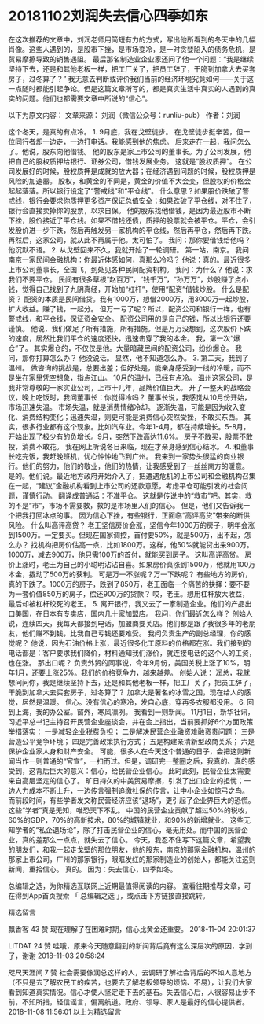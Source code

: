 # 20181102刘润失去信心四季如东

在这次推荐的文章中，刘润老师用简短有力的方式，写出他所看到的冬天中的几幅肖像。这些人遇到的，是股市下挫，是市场变冷，是一时贪婪陷入的债务危机，是贸易摩擦导致的销售遇阻。
最后那名制造业企业家还问了他一个问题：“我是继续坚持下去，还是和其他老板一样，把工厂关了，把员工辞了，干脆到加拿大去买套房子，过冬算了？”
我无意去判断或评价我们当前的经济环境究竟如何——关于这一点随时都能引起争论。但是这篇文章所写的，都是真实生活中真实的人遇到的真实的问题。他们也都需要文章中所说的“信心”。

以下为原文内容：
文章来源： 刘润（微信公众号：runliu-pub）
作者：刘润


这个冬天，是真的有点冷。
1.
9月底，我在戈壁徒步。
在戈壁徒步挺辛苦，但一位同行者却一边走，一边打电话。我能感到他的焦虑。
后来走在一起，我问怎么了。他说，股东向他借钱。
他的股东是家上市公司的董事长。为了公司发展，他把自己的股权质押给银行、证券公司，借钱发展业务。
这就是“股权质押”。
在公司发展好的时候，股权质押是成就的放大器；在经济遇到问题的时候，股权质押是风险的加速器。
股权，和黄金的不同是，黄金的价值不大会变，但股权的价格会起起落落。所以银行设定了“警戒线”和“平仓线”。
什么意思？如果股价跌破了警戒线，银行会要求你质押更多资产保证总值安全；如果跌破了平仓线，对不住了，银行会直接卖掉你的股票，以求自保。
他的股东找他借钱，是因为最近股市不断下挫，股价接近了平仓线。如果不借钱还债，质押的股票就会被平仓。平仓，会引发股价进一步下跌，然后再触发另一家机构的平仓线，然后再平仓，然后再下跌。
再然后，这家公司，就从此不再属于他。太可怕了。
我问：那你要借钱给他吗？
他沉默不语。
2.
从戈壁回来不久，我就开始了一轮调研。
第一站，南京。
我问南京一家民间金融机构：你最近体感如何，真那么冷吗？
他说：真的。最近很多上市公司董事长，全国飞，到处见各种民间配资机构。
我问：为什么？
他说：求我们不要平仓。
民间有很多草根“赵百万”，“钱千万”，“孙万万”，炒股赚了点小钱，觉得自己找到了九阴真经，开始加“杠杆”，使用“配资”借钱炒股。
什么是配资？
配资的本质是民间借贷。我有1000万，想借2000万，用3000万一起炒股，扩大收益。赚了钱，一起分。
但万一亏了呢？所以，配资公司和银行一样，也有警戒线，和平仓线，保证资金安全。
配资公司用的是自己的钱，所以比银行还要谨慎。
他说，我们做足了所有措施，所有措施。但是万万没想到，这次股价下跌的速度，居然比我们平仓的速度还快，迅速击穿了我的本金。
我，第一次“爆仓”了。
其实爆仓的，不仅仅是他。大量暗藏民间的配资公司，纷纷爆仓。
我问，那你打算怎么办？
他没说话。
显然，他不知道怎么办。
3.
第二天，我到了温州。
做咨询的挑战是，总要出差；但好处是，能亲身感受到一线的冷暖，而不是坐在家里凭空想象，指点江山。
10月的温州，已经有点冷。
温州这家公司，是我非常尊敬的一家实业公司，上市十几年，品牌价值巨大。
开了一整天的战略会议，晚上吃饭时，我问董事长：你觉得冷吗？
董事长说，我感觉从10月份开始，市场迅速失温。
市场失温，就是消费情绪冷却。
逐渐失温，可能是因为收入变化、消费结构变化；迅速失温，则更可能是消费信心突然受挫，不敢买东西。
其实，很多行业都有这个现象。比如汽车业。今年1-4月，都在持续增长。5-8月，开始出现了极少有的负增长。9月，突然下跌高达11.6%。
房子不敢买，股票不敢投，消费不敢花。
我在网上听说冬日来临，现在才亲身感到信心结冰。
4.
和董事长吃完饭，我赶晚班机，忧心忡忡地飞到广州。
我来到一家势头很猛的商业银行。他们的努力，他们的敬业，他们的热情，让我感受到了一丝丝南方的暖意。
是的。他们说。最近地方政府开始介入了，把遭遇危机的上市公司和金融机构召集在一起，“建议”金融机构看到上市公司的还款意愿，考虑平仓可能引发的社会问题，谨慎行动。
翻译成普通话：不准平仓。
这就是传说中的“救市”吧。其实，救的不是“市”，市场不需要救，救的是市场里人们的信心。
但是，他们又告诉我一个把我打回冰点的事。
因为信心下挫，有些银行，正面临“高评高贷”带来的断供风险。
什么叫高评高贷？
老王坚信房价会涨，坚信今年1000万的房子，明年会涨到1500万。一定要买。但现在国家调控，首付要50%，就是500万，出不起，怎么办？
找机构把房价估高一点，比如1800万。这样，他50%就能贷出来900万。1000万，减去900万，他只需100万的首付，就能买到房子。
这叫高评高贷。
房价上涨时，老王为自己的小聪明沾沾自喜。如果房价真涨到1500万，他就用100万本金，撬动了500万的获利。
可是万一不涨呢？万一下跌呢？
有些地方的房价，真的下跌了。1000万的房子，跌到了850万，老王面临一个痛苦的抉择：要不要为一套价值850万的房子，偿还900万的贷款？
哎，老王。想用杠杆放大收益，最后却被杠杆绞死的老王。
5.
离开银行，我又去了一家制造企业。他们的产品出口美国，在日本有专卖店，国内几十家加盟店。
我问，你们最近怎么样？
创始人说，连续四天，我每天都接到电话，加盟商要关店。他们都是跟了我很多年的老朋友，他们赚不到钱，比我自己亏钱还要难受。
我问负责生产的副总经理，你的感觉呢？
他说，因为石油价格上涨，最近很多化工原料的价格都在涨。我们接到的电话都是：客户要求我们降价，材料通知我们涨价，就连接电话的这个人的工资，也在涨。
那出口呢？
负责外贸的同事说，今年9月份，美国关税上涨了10%，明年1月，还要上涨25%。我们的价格竞争力，越来越差。
创始人说：
润总，我就想问问你，我是继续坚持下去，还是和其他老板一样，把工厂关了，把员工辞了，干脆到加拿大去买套房子，过冬算了？
加拿大是著名的冰雪之国，现在给人的感觉，居然是温暖。
信心。没有信心的寒冷，发自心底，穿再多衣服都没用。
6.
回到上海，我的办公室。窗外，寒风凛冽。
我看到一则新闻。
11月1日，新华社讯，习近平总书记主持召开民营企业座谈会，并在会上指出，当前要抓好6个方面政策举措落实：
一是减轻企业税费负担；
二是解决民营企业融资难融资贵问题；
三是营造公平竞争环境；
四是完善政策执行方式；
五是构建亲清新型政商关系；
六是保护企业家人身和财产安全。
可能，很多人在今天这个普通的日子，会把这则新闻当作一则普通的“官宣”，一扫而过。但是，调研完一整圈之后，我真的、真的感受到，这背后巨大的意义：信心，给民营企业信心。
此时此刻，民营企业太需要来自高层坚定的信心了。
旷日持久的中美贸易摩擦，引发了出口企业的担忧；一边人力成本不断上升，一边传言强制追缴社保的传言，让中小企业如惊弓之鸟。
而前段时间，有些学者发文称民营经济应该“退场”，更引起了企业界巨大的恐慌。
这些“学者”真是无知，唯恐天下不乱。
中国的民营企业贡献了超过50%的税收，60%的GDP，70%的高新技术，80%的城镇就业，和90%的新增就业。
这些无知学者的“私企退场论”，除了打击民营企业的信心，毫无用处。而中国的民营企业，真的差那么一点点，就失去了信心。
今天，我忍不住写下这篇文章，希望我的朋友们，和我一起走戈壁的那位朋友，他的股东，南京的那家金融机构，温州的那家上市公司，广州的那家银行，眼眶发红的那家制造业的创始人，都能关注这则新闻，重拾信心。
真的。
因为：失去信心，四季如冬。

总编辑之选，为你精选互联网上近期最值得阅读的内容。
查看往期推荐文章，可在得到App首页搜索 「 总编辑之选 」，或点击下方链接直接跳转。

精选留言

飘香客
43 赞
现在理解了在困难时期，信心比黄金还重要。
2018-11-04 20:01:37

LITDAT
24 赞
哇哦，原来今天随意翻到的新闻背后竟有这么深层次的原因，学到了，谢谢
2018-11-03 20:58:24

咫尺天涯间
7 赞
社会需要像润总这样的人，去调研了解社会背后的不如人意地方（不只是去了解农民工的疾苦，也要去了解老板领导的烦恼、不易），让我们大家看到知道真实情况。信心才使人坚定走下去的基石。失去信心后，人很容易止步不前，不知所措，轻信谣言，偏离航道。政府、领导、家人是最好的信心提供者。
2018-11-08 11:56:01
以上为精选留言
